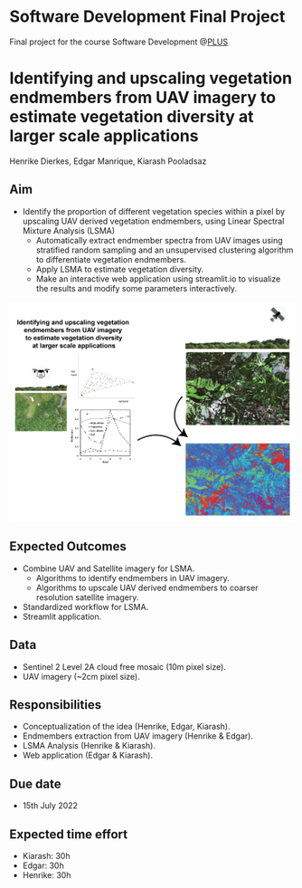 # Software Development Final Project
Final project for the course Software Development @[PLUS](https://www.plus.ac.at/)

# Identifying and upscaling vegetation endmembers from UAV imagery to estimate vegetation diversity at larger scale applications
Henrike Dierkes, Edgar Manrique, Kiarash Pooladsaz

## Aim
- Identify the proportion of different vegetation species within a pixel by upscaling UAV derived vegetation endmembers, using Linear Spectral Mixture Analysis (LSMA)
    - Automatically extract endmember spectra from UAV images using stratified random sampling and an unsupervised clustering algorithm to differentiate vegetation endmembers.
    - Apply LSMA to estimate vegetation diversity.
    - Make an interactive web application using streamlit.io to visualize the results and modify some parameters interactively.

![UAV derived vegetation endmembers](img/SoftDev-01.png)

## Expected Outcomes
- Combine UAV and Satellite imagery for LSMA.
    - Algorithms to identify endmembers in UAV imagery.
    - Algorithms to upscale UAV derived endmembers to coarser resolution satellite imagery.
- Standardized workflow for LSMA.
- Streamlit application.

## Data
- Sentinel 2 Level 2A cloud free mosaic (10m pixel size). 
- UAV imagery (~2cm pixel size). 

## Responsibilities
- Conceptualization of the idea (Henrike, Edgar, Kiarash).
- Endmembers extraction from UAV imagery (Henrike & Edgar).
- LSMA Analysis (Henrike & Kiarash).
- Web application (Edgar & Kiarash).

## Due date
- 15th July 2022

## Expected time effort
- Kiarash: 30h
- Edgar: 30h
- Henrike: 30h 
